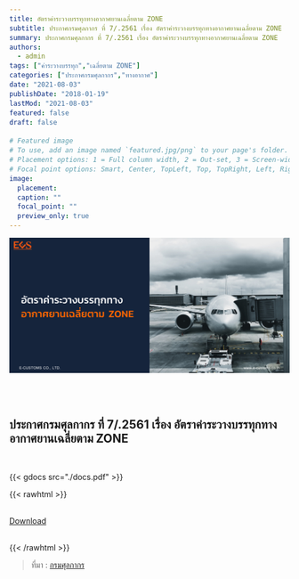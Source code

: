 ```yaml
---
title: อัตราค่าระวางบรรทุกทางอากาศยานเฉลี่ยตาม ZONE 
subtitle: ประกาศกรมศุลกากร ที่ 7/.2561 เรื่อง อัตราค่าระวางบรรทุกทางอากาศยานเฉลี่ยตาม ZONE 
summary: ประกาศกรมศุลกากร ที่ 7/.2561 เรื่อง อัตราค่าระวางบรรทุกทางอากาศยานเฉลี่ยตาม ZONE 
authors:
  - admin
tags: ["ค่าระวางบรรทุก","เฉลี่ยตาม ZONE"]
categories: ["ประกาศกรมศุลกากร","ทางอากาศ"]
date: "2021-08-03"
publishDate: "2018-01-19"
lastMod: "2021-08-03"
featured: false
draft: false

# Featured image
# To use, add an image named `featured.jpg/png` to your page's folder.
# Placement options: 1 = Full column width, 2 = Out-set, 3 = Screen-width
# Focal point options: Smart, Center, TopLeft, Top, TopRight, Left, Right, BottomLeft, Bottom, BottomRight
image:
  placement:
  caption: ""
  focal_point: ""
  preview_only: true
---
```


![](featured.png)

<br><br>

## ประกาศกรมศุลกากร ที่ 7/.2561 เรื่อง อัตราค่าระวางบรรทุกทางอากาศยานเฉลี่ยตาม ZONE 

<br>

{{< gdocs src="./docs.pdf" >}}

{{< rawhtml >}}
<br>

<br>
<div class="article-tags">
<a class="badge badge-danger" href="./docs.pdf" target="_blank" id="download_files_new">Download</a>

</div>
<br>

{{< /rawhtml >}}

> ที่มา : [กรมศุลกากร](http://www.ratchakitcha.soc.go.th/DATA/PDF/2561/E/184/15.PDF)
